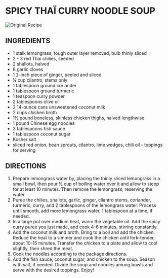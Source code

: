 # SPICY THAÏ CURRY NOODLE SOUP

![Original Recipe](http://www.mellowmondays.com/new-blog/2016/8/29/spicy-thai-noodl-soup)

## INGREDIENTS

- 1 stalk lemongrass, tough outer layer removed, bulb thinly sliced
- 2 - 3 red Thai chilies, seeded
- 2 shallots, halved
- 8 garlic cloves
- 1 2-inch piece of ginger, peeled and sliced
- ¼ cup cilantro, stems only
- 1 tablespoon ground coriander
- 1 tablespoon ground turmeric
- 1 teaspoon curry powder
- 2 tablespoons olive oil
- 2 14-ounce cans unsweetened coconut milk
- 2 cups chicken broth
- 1½ pound boneless, skinless chicken thighs, halved lengthwise
- 1 pound Chinese egg noodles
- 3 tablespoons fish sauce
- 1 tablespoon coconut sugar
- Kosher salt
- sliced red onion, bean sprouts, cilantro, lime wedges, chili oil - toppings for serving

## DIRECTIONS

1. Prepare lemongrass water by, placing the thinly sliced lemongrass in a small bowl, then pour ½ cup of boiling water over it and allow to steep for at least 10 minutes. Then remove the lemongrass, reserving the water.
2. Puree the chilies, shallots, garlic, ginger, cilantro stems, coriander, turmeric, curry, and 2 tablespoons of the lemongrass water. Process until smooth, add more lemongrass water, 1 tablespoon at a time, if needed.
3. In a large pot over medium heat, warm the vegetable oil. Add the spicy curry puree you just made, and cook 4-6 minutes, stirring constantly.
4. Add the coconut milk and broth. Bring to a boil and add the chicken. Reduce the heat to a simmer and cook the chicken until fork-tender, about 10-15 minutes. Transfer the chicken to a plate and allow to cool slightly, then shred the meat.
5. Cook the noodles according to the package directions.
6. Add the fish sauce, coconut sugar, and chicken to the soup. Season with salt, if needed. Divide the soup and noodles among bowls and serve with the desired toppings. Enjoy!
